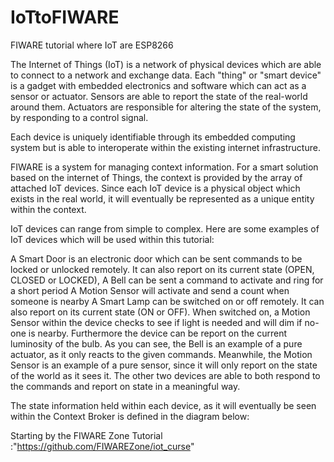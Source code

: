 # IoTtoFIWARE
 FIWARE tutorial where IoT are ESP8266 

The Internet of Things (IoT) is a network of physical devices which are able to connect to a network and exchange data. Each "thing" or "smart device" is a gadget with embedded electronics and software which can act as a sensor or actuator. Sensors are able to report the state of the real-world around them. Actuators are responsible for altering the state of the system, by responding to a control signal.

Each device is uniquely identifiable through its embedded computing system but is able to interoperate within the existing internet infrastructure.

FIWARE is a system for managing context information. For a smart solution based on the internet of Things, the context is provided by the array of attached IoT devices. Since each IoT device is a physical object which exists in the real world, it will eventually be represented as a unique entity within the context.

IoT devices can range from simple to complex. Here are some examples of IoT devices which will be used within this tutorial:

A Smart Door is an electronic door which can be sent commands to be locked or unlocked remotely. It can also report on its current state (OPEN, CLOSED or LOCKED),
A Bell can be sent a command to activate and ring for a short period
A Motion Sensor will activate and send a count when someone is nearby
A Smart Lamp can be switched on or off remotely. It can also report on its current state (ON or OFF). When switched on, a Motion Sensor within the device checks to see if light is needed and will dim if no-one is nearby. Furthermore the device can be report on the current luminosity of the bulb.
As you can see, the Bell is an example of a pure actuator, as it only reacts to the given commands. Meanwhile, the Motion Sensor is an example of a pure sensor, since it will only report on the state of the world as it sees it. The other two devices are able to both respond to the commands and report on state in a meaningful way.

The state information held within each device, as it will eventually be seen within the Context Broker is defined in the diagram below:



Starting by the FIWARE Zone Tutorial :"https://github.com/FIWAREZone/iot_curse"
